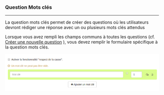### Question Mots clés

---

La question mots clés permet de créer des questions où les utilisateurs devront rédiger une réponse avec un ou plusieurs mots clés attendus

Lorsque vous avez rempli les champs communs à toutes les questions \(cf. [Créer une nouvelle question](create_new_question.md) \), vous devez remplir le formulaire spécifique à la question mots clés.

![](images/quiz-fig52.png)

